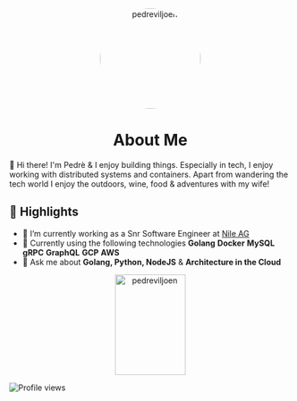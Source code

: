 <div align="center">
    <img alt="pedreviljoen" src="https://avatars.githubusercontent.com/u/22566407?v=4" width="180" style="border-radius: 90px;"/>
</div>

<h1 align="center">
  About Me
</h1>

👋 Hi there! I'm Pedrè & I enjoy building things. Especially in tech, I enjoy working with distributed systems and containers. Apart from wandering the tech world I enjoy the outdoors, wine, food & adventures with my wife!

## :book: Highlights

- 🔭 I’m currently working as a Snr Software Engineer at [Nile AG](https://nile.ag)
- 🌱 Currently using the following technologies **Golang** **Docker** **MySQL** **gRPC** **GraphQL** **GCP** **AWS**
- 💬 Ask me about  **Golang, Python, NodeJS** & **Architecture in the Cloud**

<div align="center">
  <a href="https://github.com/anuraghazra/github-readme-stats">
    <img src="https://github-readme-stats.vercel.app/api?username=pedreviljoen&show_icons=true&theme=buefy&count_private=true" alt="pedreviljoen" height=180 width=50% />
  </a>
</div>

![Profile views](https://gpvc.arturio.dev/[pedreviljoen])

